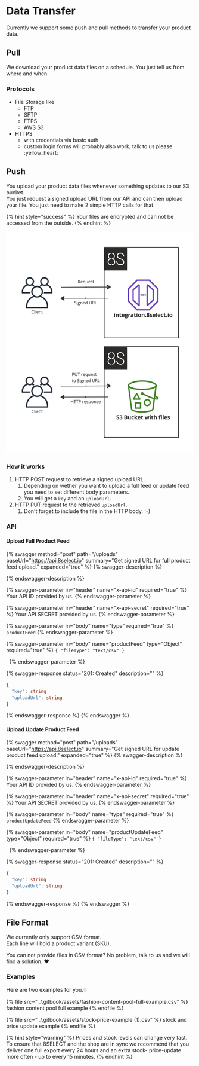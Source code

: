 # Data Transfer

Currently we support some push and pull methods to transfer your product data.

## Pull

We download your product data files on a schedule. You just tell us from where and when.

### Protocols

* File Storage like
  * FTP
  * SFTP
  * FTPS
  * AWS S3
* HTTPS
  * with credentials via basic auth
  * custom login forms will probably also work, talk to us please :yellow\_heart:

## Push

You upload your product data files whenever something updates to our S3 bucket.\
You just request a signed upload URL from our API and can then upload your file. You just need to make 2 simple HTTP calls for that.

{% hint style="success" %}
Your files are encrypted and can not be accessed from the outside.
{% endhint %}

![](<../.gitbook/assets/Product Import - Frame 1 (1).jpg>)

### How it works

1. HTTP POST request to retrieve a signed upload URL.
   1. Depending on wether you want to upload a full feed or update feed you need to set different body parameters.
   2. You will get a `key` and an `uploadUrl`.
2. HTTP PUT request to the retrieved `uploadUrl`.
   1. Don't forget to include the file in the HTTP body. :-)&#x20;

### API

#### Upload Full Product Feed&#x20;

{% swagger method="post" path="/uploads" baseUrl="https://api.8select.io" summary="Get signed URL for full product feed upload." expanded="true" %}
{% swagger-description %}

{% endswagger-description %}

{% swagger-parameter in="header" name="x-api-id" required="true" %}
Your API ID provided by us.
{% endswagger-parameter %}

{% swagger-parameter in="header" name="x-api-secret" required="true" %}
Your API SECRET provided by us.
{% endswagger-parameter %}

{% swagger-parameter in="body" name="type" required="true" %}
`productFeed`
{% endswagger-parameter %}

{% swagger-parameter in="body" name="productFeed" type="Object" required="true" %}
`{ "fileType": "text/csv" }`

 
{% endswagger-parameter %}

{% swagger-response status="201: Created" description="" %}
```typescript
{ 
  "key": string 
  "uploadUrl": string
}
```
{% endswagger-response %}
{% endswagger %}

#### Upload Update Product Feed&#x20;

{% swagger method="post" path="/uploads" baseUrl="https://api.8select.io" summary="Get signed URL for update product feed upload." expanded="true" %}
{% swagger-description %}

{% endswagger-description %}

{% swagger-parameter in="header" name="x-api-id" required="true" %}
Your API ID provided by us.
{% endswagger-parameter %}

{% swagger-parameter in="header" name="x-api-secret" required="true" %}
Your API SECRET provided by us.
{% endswagger-parameter %}

{% swagger-parameter in="body" name="type" required="true" %}
`productUpdateFeed`
{% endswagger-parameter %}

{% swagger-parameter in="body" name="productUpdateFeed" type="Object" required="true" %}
`{ "fileType": "text/csv" }`

 
{% endswagger-parameter %}

{% swagger-response status="201: Created" description="" %}
```typescript
{ 
  "key": string 
  "uploadUrl": string
}
```
{% endswagger-response %}
{% endswagger %}

## File Format

We currently only support CSV format.\
Each line will hold a product variant (SKU).

You can not provide files in CSV format? No problem, talk to us and we will find a solution. :heart:

### Examples

Here are two examples for you.:bulb:

{% file src="../.gitbook/assets/fashion-content-pool-full-example.csv" %}
fashion content pool full example
{% endfile %}

{% file src="../.gitbook/assets/stock-price-example (1).csv" %}
stock and price update example
{% endfile %}

{% hint style="warning" %}
Prices and stock levels can change very fast. To ensure that 8SELECT and the shop are in sync we recommend that you deliver one full export every 24 hours and an extra stock- price-update more often - up to every 15 minutes.
{% endhint %}
